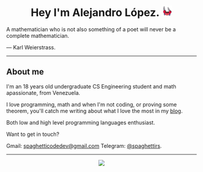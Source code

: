 <div align="center">
  <h1> Hey I'm Alejandro López.
    <img src="https://github.com/alejandro0619/alejandro0619/blob/main/ezgif.com-gif-maker.gif" width="28" 
  </h1>
</div>
 
<div>
 A mathematician who is not also something of a poet will never be a complete mathematician.
  
— Karl Weierstrass.
</div>
  
---- 
## About me
  
I'm an 18 years old undergraduate CS Engineering student and math apassionate, from Venezuela.
  
I love programming, math and when I'm not coding, or proving some theorem, you'll catch me writing about what I love the most in my [blog](https://spaghettidev.tech).

Both low and high level programming languages enthusiast.


Want to get in touch?
  
Gmail: spaghetticodedev@gmail.com
Telegram: [@spaghettirs](https://t.me/pastapastapasta123).

----
  
<p align="center">
    <img src="https://streak-stats.demolab.com?user=alejandro0619&theme=gruvbox_duo&hide_border=true&date_format=M%20j%5B%2C%20Y%5D"/>
  </a>
</p>

